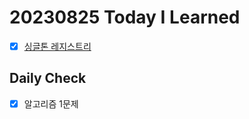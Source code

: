 # 20230825 Today I Learned
- [X] [싱글톤 레지스트리](../../Spring/singleton_registry.md)

## Daily Check
- [X] 알고리즘 1문제